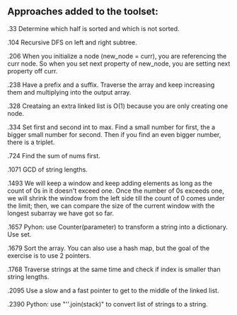 ## Approaches added to the toolset:

.33 Determine which half is sorted and which is not sorted.

.104 Recursive DFS on left and right subtree.

.206 When you initialize a node (new_node = curr), you are referencing the curr node. So when you set next property of new_node, you are setting next property off curr.

.238 Have a prefix and a suffix. Traverse the array and keep increasing them and multiplying into the output array.

.328 Creataing an extra linked list is O(1) because you are only creating one node.

.334 Set first and second int to max. Find a small number for first, the a bigger small number for second. Then if you find an even bigger number, there is a triplet.

.724 Find the sum of nums first.

.1071 GCD of string lengths.

.1493 We will keep a window and keep adding elements as long as the count of 0s in it doesn't exceed one. Once the number of 0s exceeds one, we will shrink the window from the left side till the count of 0 comes under the limit; then, we can compare the size of the current window with the longest subarray we have got so far.

.1657 Pyhon: use Counter(parameter) to transform a string into a dictionary. Use set.

.1679 Sort the array. You can also use a hash map, but the goal of the exercise is to use 2 pointers.

.1768 Traverse strings at the same time and check if index is smaller than string lengths.

.2095 Use a slow and a fast pointer to get to the middle of the linked list.

.2390 Python: use "''.join(stack)" to convert list of strings to a string.
